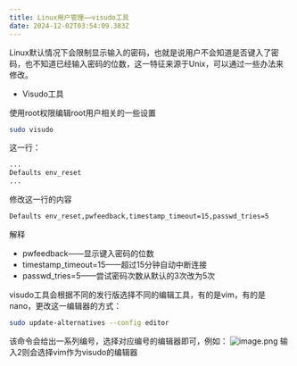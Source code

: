 ```yaml
---
title: Linux用户管理——visudo工具
date: 2024-12-02T03:54:09.383Z
---
```


Linux默认情况下会限制显示输入的密码，也就是说用户不会知道是否键入了密码，也不知道已经输入密码的位数，这一特征来源于Unix，可以通过一些办法来修改。

- Visudo工具

使用root权限编辑root用户相关的一些设置

```bash
sudo visudo
```
这一行：
```bash
...
Defaults env_reset
...
```


修改这一行的内容
```bash
Defaults env_reset,pwfeedback,timestamp_timeout=15,passwd_tries=5
```
<!-- more -->
解释
- pwfeedback——显示键入密码的位数
- timestamp_timeout=15——超过15分钟自动中断连接
- passwd_tries=5——尝试密码次数从默认的3次改为5次

visudo工具会根据不同的发行版选择不同的编辑工具，有的是vim，有的是nano，更改这一编辑器的方式：
```bash
sudo update-alternatives --config editor
```
该命令会给出一系列编号，选择对应编号的编辑器即可，例如：
![image.png](https://cloudflare-imgbed-p1r.pages.dev/file/1731456996664_image.png)
输入2则会选择vim作为visudo的编辑器
